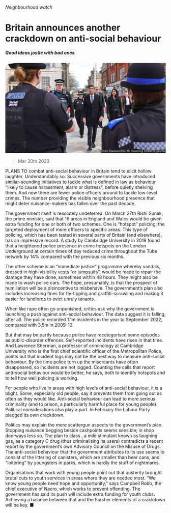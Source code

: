 ###### Neighbourhood watch

# Britain announces another crackdown on anti-social behaviour 

##### Good ideas jostle with bad ones 

![image](images/20230401_BRP503.jpg) 

> Mar 30th 2023 

PLANS TO combat anti-social behaviour in Britain tend to elicit hollow laughter. Understandably so. Successive governments have introduced similar-sounding initiatives to tackle what is defined in law as behaviour “likely to cause harassment, alarm or distress”, before quietly shelving them. And now there are fewer police officers around to tackle low-level crimes. The number providing the visible neighbourhood presence that might deter nuisance-makers has fallen over the past decade. 

The government itself is resolutely undeterred. On March 27th Rishi Sunak, the prime minister, said that 16 areas in England and Wales would be given extra funding for one or both of two schemes. One is “hotspot” policing: the targeted deployment of more officers to specific areas. This type of policing, which has been tested in several parts of Britain (and elsewhere), has an impressive record. A study by Cambridge University in 2019 found that a heightened police presence in crime hotspots on the London Underground at certain times of day reduced crime throughout the Tube network by 14% compared with the previous six months. 

The other scheme is an “immediate justice” programme whereby vandals, dressed in high-visibility vests “or jumpsuits”, would be made to repair the damage they have done, sometimes within 48 hours. They might also be made to wash police cars. The hope, presumably, is that the prospect of humiliation will be a disincentive to misbehave. The government’s plan also includes increasing fines for fly-tipping and graffiti-scrawling and making it easier for landlords to evict unruly tenants.

When  like rape often go unpunished, critics ask why the government is launching a push against anti-social behaviour. The data suggest it is falling, after all. The police recorded 1.1m incidents in the year to September 2022, compared with 3.5m in 2009-10. 

But that may be partly because police have recategorised some episodes as public-disorder offences. Self-reported incidents have risen in that time. And Lawrence Sherman, a professor of criminology at Cambridge University who is the first chief scientific officer of the Metropolitan Police, points out that incident logs may not be the best way to measure anti-social behaviour. By the time police turn up the miscreants have often disappeared, so incidents are not logged. Counting the calls that report anti-social behaviour would be better, he says, both to identify hotspots and to tell how well policing is working. 

For people who live in areas with high levels of anti-social behaviour, it is a blight. Some, especially old people, say it prevents them from going out as often as they would like. Anti-social behaviour can lead to more serious criminality (and to prison, a particularly harmful place for young people). Political considerations also play a part. In February the Labour Party pledged its own crackdown.

Politics may explain the more scattergun aspects to the government’s plan. Stopping nuisance begging beside cashpoints seems sensible; in shop doorways less so. The plan to class , a mild stimulant known as laughing gas, as a category C drug (thus criminalising its users) contradicts a recent report by the government’s own Advisory Council on the Misuse of Drugs. The anti-social behaviour that the government attributes to its use seems to consist of the littering of canisters, which are smaller than beer cans, and “loitering” by youngsters in parks, which is hardly the stuff of nightmares.

Organisations that work with young people point out that austerity brought brutal cuts to youth services in areas where they are needed most. “We know young people need hope and opportunity,” says Campbell Robb, the chief executive of Nacro, which works to prevent offending. The government has said its push will include extra funding for youth clubs. Achieving a balance between that and the harsher elements of a crackdown will be key. ■


